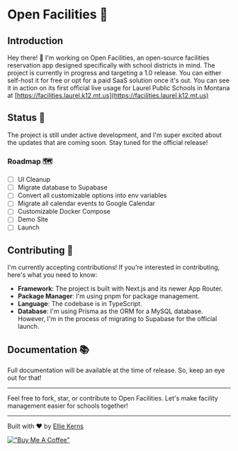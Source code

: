 # Open Facilities 🏫

## Introduction

Hey there! 👋 I'm working on Open Facilities, an open-source facilities reservation app designed specifically with school districts in mind. The project is currently in progress and targeting a 1.0 release. You can either self-host it for free or opt for a paid SaaS solution once it's out. You can see it in action on its first official live usage for Laurel Public Schools in Montana at [https://facilities.laurel.k12.mt.us](https://facilities.laurel.k12.mt.us)

## Status 🚧

The project is still under active development, and I'm super excited about the updates that are coming soon. Stay tuned for the official release!

### Roadmap 🗺️
- [ ] UI Cleanup
- [ ] Migrate database to Supabase
- [ ] Convert all customizable options into env variables
- [ ] Migrate all calendar events to Google Calendar
- [ ] Customizable Docker Compose
- [ ] Demo Site
- [ ] Launch

## Contributing 🤝

I'm currently accepting contributions! If you're interested in contributing, here's what you need to know:

- **Framework**: The project is built with Next.js and its newer App Router.
- **Package Manager**: I'm using pnpm for package management.
- **Language**: The codebase is in TypeScript.
- **Database**: I'm using Prisma as the ORM for a MySQL database. However, I'm in the process of migrating to Supabase for the official launch.

## Documentation 📚

Full documentation will be available at the time of release. So, keep an eye out for that!

---

Feel free to fork, star, or contribute to Open Facilities. Let's make facility management easier for schools together!

---

Built with ❤️ by [Ellie Kerns](https://epklabs.com)

[!["Buy Me A Coffee"](https://www.buymeacoffee.com/assets/img/custom_images/orange_img.png)](https://www.buymeacoffee.com/biohackerellie)
